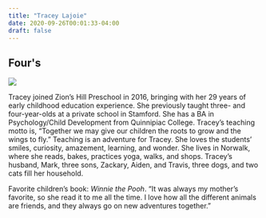 ```yaml
---
title: "Tracey Lajoie"
date: 2020-09-26T00:01:33-04:00
draft: false
---
```


## Four's

![](/about/meet-our-staff/tracey-lajoie.jpeg)

Tracey joined Zion’s Hill Preschool in 2016, bringing with her 29 years of early childhood education experience. She previously taught three- and four-year-olds at a private school in Stamford. She has a BA in Psychology/Child Development from Quinnipiac College. Tracey’s teaching motto is, “Together we may give our children the roots to grow and the wings to fly.” Teaching is an adventure for Tracey. She loves the students’ smiles, curiosity, amazement, learning, and wonder. She lives in Norwalk, where she reads, bakes, practices yoga, walks, and shops. Tracey’s husband, Mark, three sons, Zackary, Aiden, and Travis, three dogs, and two cats fill her household.

Favorite children’s book: *Winnie the Pooh*. “It was always my mother’s favorite, so she read it to me all the time. I love how all the different animals are friends, and they always go on new adventures together.”
